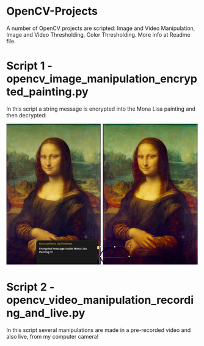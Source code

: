 # OpenCV-Projects
A number of OpenCV projects are scripted: Image and Video Manipulation, Image and Video Thresholding, Color Thresholding. More info at Readme file.

# Script 1 - opencv_image_manipulation_encrypted_painting.py
In this script a string message is encrypted into the Mona Lisa painting and then decrypted:

![](Images%20and%20Figures/printscreens_for_readme/encrypted_message.png)

# Script 2 - opencv_video_manipulation_recording_and_live.py
In this script several manipulations are made in a pre-recorded video and also live, from my computer camera!
